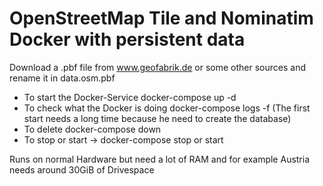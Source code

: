 # OpenStreetMap Tile and Nominatim Docker with persistent data

Download a .pbf file from www.geofabrik.de or some other sources and rename it in data.osm.pbf

- To start the Docker-Service docker-compose up -d
- To check what the Docker is doing docker-compose logs -f (The first start needs a long time because he need to create the database)
- To delete docker-compose down
- To stop or start -> docker-compose stop or start

Runs on normal Hardware but need a lot of RAM and for example Austria needs around 30GiB of Drivespace
